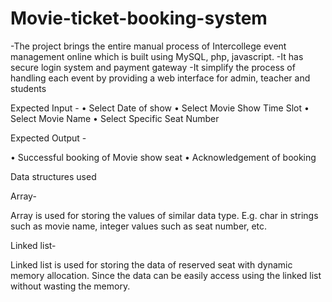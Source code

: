 # Movie-ticket-booking-system
-The project brings the entire manual process of Intercollege event  management online which is built using MySQL, php, javascript. 
-It has secure login system and payment gateway -It simplify the process of handling each event by providing a web interface for admin, teacher and students


Expected Input -
• Select Date of show
• Select Movie Show Time Slot
• Select Movie Name
• Select Specific Seat Number

Expected Output -

• Successful booking of Movie show seat
• Acknowledgement of booking

Data structures used

Array-

Array is used for storing the values of similar data type. E.g.
char in strings such as movie name, integer values such as seat number,
etc.

Linked list-

Linked list is used for storing the data of reserved seat with
dynamic memory allocation. Since the data can be easily access using
the linked list without wasting the memory.
